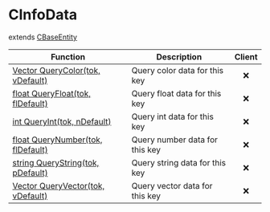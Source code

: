 # CInfoData
extends [CBaseEntity](../CBaseEntity)

Function|Description|Client
--|--|:--:
[Vector QueryColor(tok, vDefault)](QueryColor)|Query color data for this key|❌
[float QueryFloat(tok, flDefault)](QueryFloat)|Query float data for this key|❌
[int QueryInt(tok, nDefault)](QueryInt)|Query int data for this key|❌
[float QueryNumber(tok, flDefault)](QueryNumber)|Query number data for this key|❌
[string QueryString(tok, pDefault)](QueryString)|Query string data for this key|❌
[Vector QueryVector(tok, vDefault)](QueryVector)|Query vector data for this key|❌
